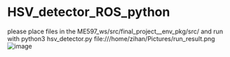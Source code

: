 # HSV_detector_ROS_python
please place files in the ME597_ws/src/final_project__env_pkg/src/   and run with python3 hsv_detector.py
file:///home/zihan/Pictures/run_result.png![image](https://user-images.githubusercontent.com/20432255/234334153-5a39d324-cd4d-4f83-b0a0-4772e6ba7298.png)
